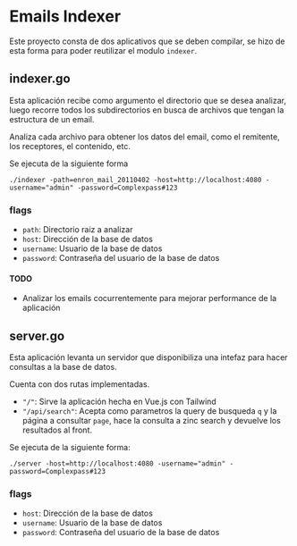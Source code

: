 # Emails Indexer

Este proyecto consta de dos aplicativos que se deben compilar, se hizo de esta forma para poder reutilizar el modulo `indexer`.

## indexer.go

Esta aplicación recibe como argumento el directorio que se desea analizar, luego recorre todos los subdirectorios en busca de archivos que tengan la estructura de un email. 

Analiza cada archivo para obtener los datos del email, como el remitente, los receptores, el contenido, etc.

Se ejecuta de la siguiente forma

`./indexer -path=enron_mail_20110402 -host=http://localhost:4080 -username="admin" -password=Complexpass#123`

### flags
- `path`: Directorio raiz a analizar
- `host`:  Dirección de la base de datos
- `username`: Usuario de la base de datos
- `password`: Contraseña del usuario de la base de datos

#### TODO

- Analizar los emails cocurrentemente para mejorar performance de la aplicación

## server.go

Esta aplicación levanta un servidor que disponibiliza una intefaz para hacer consultas a la base de datos.

Cuenta con dos rutas implementadas. 

- `"/"`: Sirve la aplicación hecha en Vue.js con Tailwind
- `"/api/search"`: Acepta como parametros la query de busqueda `q` y la página a consultar `page`, hace la consulta a zinc search y devuelve los resultados al front. 

Se ejecuta de la siguiente forma:

`./server -host=http://localhost:4080 -username="admin" -password=Complexpass#123`

### flags

- `host`: Dirección de la base de datos
- `username`: Usuario de la base de datos
- `password`: Contraseña del usuario de la base de datos